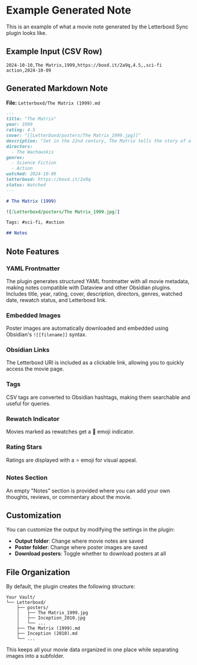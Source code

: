 # Example Generated Note

This is an example of what a movie note generated by the Letterboxd Sync plugin looks like.

## Example Input (CSV Row)

```csv
2024-10-10,The Matrix,1999,https://boxd.it/2a9q,4.5,,sci-fi action,2024-10-09
```

## Generated Markdown Note

**File:** `Letterboxd/The Matrix (1999).md`

```markdown
---
title: "The Matrix"
year: 1999
rating: 4.5
cover: "[[Letterboxd/posters/The Matrix_1999.jpg]]"
description: "Set in the 22nd century, The Matrix tells the story of a computer hacker who joins a group of underground insurgents fighting the vast and powerful computers who now rule the earth."
directors:
  - The Wachowskis
genres:
  - Science Fiction
  - Action
watched: 2024-10-09
letterboxd: https://boxd.it/2a9q
status: Watched
---

# The Matrix (1999)

![[Letterboxd/posters/The Matrix_1999.jpg]]

Tags: #sci-fi, #action

## Notes


```

## Note Features

### YAML Frontmatter
The plugin generates structured YAML frontmatter with all movie metadata, making notes compatible with Dataview and other Obsidian plugins. Includes title, year, rating, cover, description, directors, genres, watched date, rewatch status, and Letterboxd link.

### Embedded Images
Poster images are automatically downloaded and embedded using Obsidian's `![[filename]]` syntax.

### Obsidian Links
The Letterboxd URI is included as a clickable link, allowing you to quickly access the movie page.

### Tags
CSV tags are converted to Obsidian hashtags, making them searchable and useful for queries.

### Rewatch Indicator
Movies marked as rewatches get a 🔁 emoji indicator.

### Rating Stars
Ratings are displayed with a ⭐ emoji for visual appeal.

### Notes Section
An empty "Notes" section is provided where you can add your own thoughts, reviews, or commentary about the movie.

## Customization

You can customize the output by modifying the settings in the plugin:

- **Output folder**: Change where movie notes are saved
- **Poster folder**: Change where poster images are saved
- **Download posters**: Toggle whether to download posters at all

## File Organization

By default, the plugin creates the following structure:

```
Your Vault/
└── Letterboxd/
    ├── posters/
    │   ├── The Matrix_1999.jpg
    │   ├── Inception_2010.jpg
    │   └── ...
    ├── The Matrix (1999).md
    ├── Inception (2010).md
    └── ...
```

This keeps all your movie data organized in one place while separating images into a subfolder.
